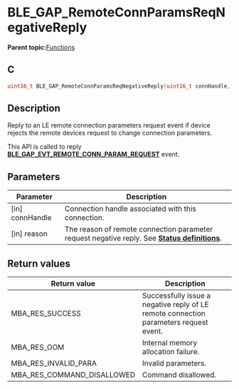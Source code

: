 # BLE\_GAP\_RemoteConnParamsReqNegativeReply

**Parent topic:**[Functions](GUID-0DD261BF-40D6-42CD-8806-9B93D259D1CC.md)

## C

```c
uint16_t BLE_GAP_RemoteConnParamsReqNegativeReply(uint16_t connHandle, uint8_t reason);
```

## Description

Reply to an LE remote connection parameters request event if device rejects the remote devices request to change connection parameters.

This API is called to reply **[BLE\_GAP\_EVT\_REMOTE\_CONN\_PARAM\_REQUEST](GUID-ADCFB5AA-F06E-4ED9-9227-592A5CE40F39.md)** event.

## Parameters

|Parameter|Description|
|---------|-----------|
|\[in\] connHandle|Connection handle associated with this connection.|
|\[in\] reason|The reason of remote connection parameter request negative reply. See **[Status definitions](GUID-2134D6D9-9339-488A-9386-3D130CCB7074.md)**.|

## Return values

|Return value|Description|
|------------|-----------|
|MBA\_RES\_SUCCESS|Successfully issue a negative reply of LE remote connection parameters request event.|
|MBA\_RES\_OOM|Internal memory allocation failure.|
|MBA\_RES\_INVALID\_PARA|Invalid parameters.|
|MBA\_RES\_COMMAND\_DISALLOWED|Command disallowed.|

